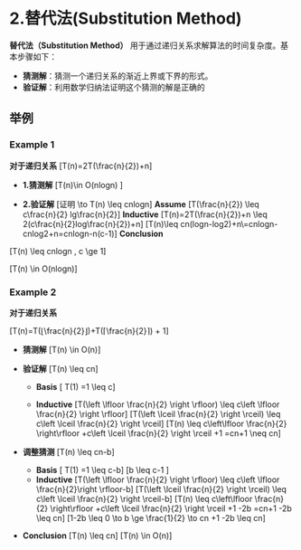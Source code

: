 # 2.替代法(Substitution Method)

**替代法（Substitution Method）** 用于通过递归关系求解算法的时间复杂度。基本步骤如下：

- **猜测解**：猜测一个递归关系的渐近上界或下界的形式。
- **验证解**：利用数学归纳法证明这个猜测的解是正确的

## 举例

### Example 1
**对于递归关系**
\[T(n)=2T(\frac{n}{2})+n\]

- **1.猜测解**
\[T(n)\in O(nlogn) \]

- **2.验证解**
\[证明 \to T(n) \leq cnlogn\]
**Assume**
\[T(\frac{n}{2}) \leq c\frac{n}{2} lg\frac{n}{2}\]
**Inductive**
\[T(n)=2T(\frac{n}{2})+n \leq 2(c\frac{n}{2}log\frac{n}{2})+n\]
\[T(n)\leq cn(logn-log2)+n\\=cnlogn-cnlog2+n=cnlogn-n(c-1)\]
**Conclusion**

\[T(n) \leq cnlogn , c \ge 1\]

\[T(n) \in O(nlogn)\]

### Example 2

**对于递归关系**

\[T(n)=T(⌊\frac{n}{2}⌋)+T(⌈\frac{n}{2}⌉) + 1\]

- **猜测解**
\[T(n) \in O(n)\]

- **验证解**
\[T(n) \leq cn\]

    - **Basis**
    \[ T(1) =1 \leq c\]

    - **Inductive**
    \[T(\left \lfloor \frac{n}{2} \right \rfloor) \leq c\left \lfloor \frac{n}{2} \right \rfloor\]
    \[T(\left \lceil \frac{n}{2} \right \rceil) \leq c\left \lceil \frac{n}{2} \right \rceil\]
    \[T(n) \leq c\left\lfloor \frac{n}{2} \right\rfloor +c\left \lceil \frac{n}{2} \right \rceil +1 =cn+1 \neq cn\]

- **调整猜测**
\[T(n) \leq cn-b\]

    - **Basis**
    \[ T(1) =1 \leq c-b\]
    \[b \leq c-1 \]
    - **Inductive**
    \[T(\left \lfloor \frac{n}{2} \right \rfloor) \leq c\left \lfloor \frac{n}{2}\right \rfloor-b\]
    \[T(\left \lceil \frac{n}{2} \right \rceil) \leq c\left \lceil \frac{n}{2} \right \rceil-b\]
    \[T(n) \leq c\left\lfloor \frac{n}{2} \right\rfloor +c\left \lceil \frac{n}{2} \right \rceil +1 -2b =cn+1 -2b \leq cn\]
    \[1-2b \leq 0 \to b \ge \frac{1}{2} \to cn +1 -2b \leq cn\]

- **Conclusion**
    \[T(n) \leq cn\]
    \[T(n) \in O(n)\]
